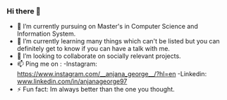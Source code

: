 ### Hi there 👋

<!--
**Anjana97/Anjana97** is a ✨ _special_ ✨ repository because its `README.md` (this file) appears on your GitHub profile.

Here are some ideas to get you started: -->

- 🔭 I’m currently pursuing on Master's in Computer Science and Information System.
- 🌱 I’m currently learning many things which can't be listed but you can definitely get to know if you can have a talk with me.
- 👯 I’m looking to collaborate on socially relevant projects.
- 📫 Ping me on :  -Instagram: https://www.instagram.com/__anjana_george__/?hl=en 
                   -Linkedin: www.linkedin.com/in/anjanageorge97
- ⚡ Fun fact: Im always better than the one you thought.
